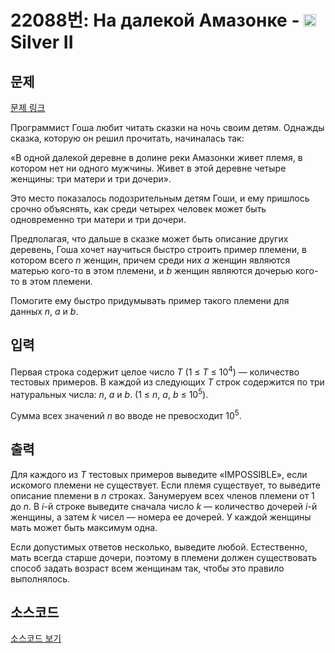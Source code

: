 # 22088번: На далекой Амазонке - <img src="https://static.solved.ac/tier_small/9.svg" style="height:20px" /> Silver II

<!-- performance -->

<!-- 문제 제출 후 깃허브에 푸시를 했을 때 제출한 코드의 성능이 입력될 공간입니다.-->

<!-- end -->

## 문제

[문제 링크](https://boj.kr/22088)


<p>Программист Гоша любит читать сказки на ночь своим детям. Однажды сказка, которую он решил прочитать, начиналась так:</p>

<p>«В одной далекой деревне в долине реки Амазонки живет племя, в котором нет ни одного мужчины. Живет в этой деревне четыре женщины: три матери и три дочери».</p>

<p>Это место показалось подозрительным детям Гоши, и ему пришлось срочно объяснять, как среди четырех человек может быть одновременно три матери и три дочери.</p>

<p>Предполагая, что дальше в сказке может быть описание других деревень, Гоша хочет научиться быстро строить пример племени, в котором всего&nbsp;<i>n</i>&nbsp;женщин, причем среди них&nbsp;<i>a</i>&nbsp;женщин являются матерью кого-то в этом племени, и&nbsp;<i>b</i>&nbsp;женщин являются дочерью кого-то в этом племени.</p>

<p>Помогите ему быстро придумывать пример такого племени для данных&nbsp;<i>n</i>,&nbsp;<i>a</i>&nbsp;и&nbsp;<i>b</i>.</p>



## 입력


<p>Первая строка содержит целое число&nbsp;<i>T</i>&nbsp;(1&nbsp;≤&nbsp;<i>T</i>&nbsp;≤&nbsp;10<sup>4</sup>) — количество тестовых примеров. В каждой из следующих&nbsp;<i>T</i>&nbsp;строк содержится по три натуральных числа:&nbsp;<i>n</i>,&nbsp;<i>a</i>&nbsp;и&nbsp;<i>b</i>. (1&nbsp;≤&nbsp;<i>n</i>,&nbsp;<i>a</i>,&nbsp;<i>b</i>&nbsp;≤&nbsp;10<sup>5</sup>).</p>

<p>Сумма всех значений&nbsp;<i>n</i>&nbsp;во вводе не превосходит&nbsp;10<sup>5</sup>.</p>



## 출력


<p>Для каждого из&nbsp;<i>T</i>&nbsp;тестовых примеров выведите «IMPOSSIBLE», если искомого племени не существует. Если племя существует, то выведите описание племени в&nbsp;<i>n</i>&nbsp;строках. Занумеруем всех членов племени от 1 до&nbsp;<i>n</i>. В&nbsp;<i>i</i>-й строке выведите сначала число&nbsp;<i>k</i>&nbsp;— количество дочерей&nbsp;<i>i</i>-й женщины, а затем&nbsp;<i>k</i>&nbsp;чисел — номера ее дочерей. У каждой женщины мать может быть максимум одна.</p>

<p>Если допустимых ответов несколько, выведите любой. Естественно, мать всегда старше дочери, поэтому в племени должен существовать способ задать возраст всем женщинам так, чтобы это правило выполнялось.</p>



## 소스코드

[소스코드 보기](На%20далекой%20Амазонке.cpp)